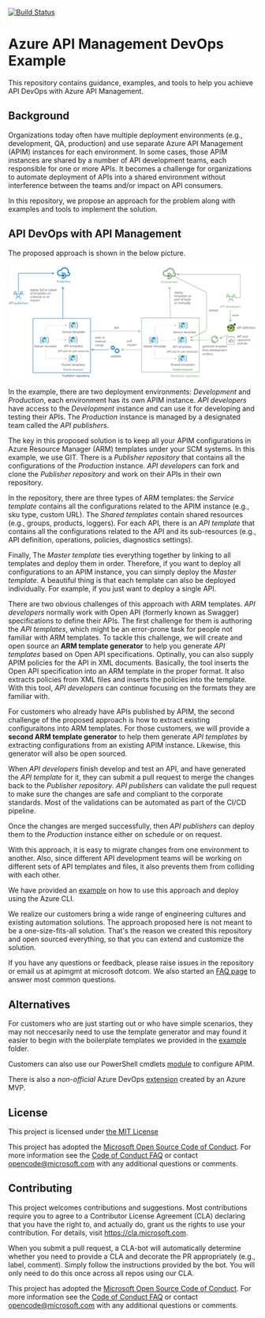 [![Build Status](https://dev.azure.com/apim-devops/ARM-template-generator/_apis/build/status/Master%20-%20Quality%20Gate?branchName=master)](https://dev.azure.com/apim-devops/ARM-template-generator/_build/latest?definitionId=1?branchName=master)

# Azure API Management DevOps Example

This repository contains guidance, examples, and tools to help you achieve API DevOps with Azure API Management.

## Background

Organizations today often have multiple deployment environments (e.g., development, QA, production) and use separate Azure API Management (APIM) instances for each environment. In some cases, those APIM instances are shared by a number of API development teams, each responsible for one or more APIs. It becomes a challenge for organizations to automate deployment of APIs into a shared environment without interference between the teams and/or impact on API consumers.

In this repository, we propose an approach for the problem along with examples and tools to implement the solution.

## API DevOps with API Management

The proposed approach is shown in the below picture.

![alt](APIM-DevOps.png)

In the example, there are two deployment environments: _Development_ and _Production_, each environment has its own APIM instance. _API developers_ have access to the _Development_ instance and can use it for developing and testing their APIs. The _Production_ instance is managed by a designated team called the _API publishers_.

The key in this proposed solution is to keep all your APIM configurations in Azure Resource Manager (ARM) templates under your SCM systems. In this example, we use GIT. There is a _Publisher repository_ that contains all the configurations of the _Production_ instance. _API developers_ can fork and clone the _Publisher repository_ and work on their APIs in their own repository.

In the repository, there are three types of ARM templates: the _Service template_ contains all the configurations related to the APIM instance (e.g., sku type, custom URL). The _Shared templates_ contain shared resources (e.g., groups, products, loggers). For each API, there is an _API template_ that contains all the configurations related to the API and its sub-resources (e.g., API definition, operations, policies, diagnostics settings). 

Finally, The _Master template_ ties everything together by linking to all templates and deploy them in order. Therefore, if you want to deploy all configurations to an APIM instance, you can simply deploy the _Master template_. A beautiful thing is that each template can also be deployed individually. For example, if you just want to deploy a single API. 

There are two obvious challenges of this approach with ARM templates. _API developers_ normally work with Open API (formerly known as Swagger) specifications to define their APIs. The first challenge for them is authoring the _API templates_, which might be an error-prone task for people not familiar with ARM templates. To tackle this challenge, we will create and open source an **ARM template generator** to help you generate _API templates_ based on Open API specifications. Optinally, you can also supply APIM policies for the API in XML documents. Basically, the tool inserts the Open API specification into an ARM template in the proper format. It also extracts policies from XML files and inserts the policies into the template. With this tool, _API developers_ can continue focusing on the formats they are familiar with.

For customers who already have APIs published by APIM, the second challenge of the proposed approach is how to extract existing configuraitons into ARM templates. For those customers, we will provide a **second ARM template generator** to help them generate _API templates_ by extracting configurations from an existing APIM instance. Likewise, this generator will also be open sourced. 

When _API developers_ finish develop and test an API, and have generated the _API template_ for it, they can submit a pull request to merge the changes back to the _Publisher repository_. _API publishers_ can validate the pull request to make sure the changes are safe and compliant to the corporate standards. Most of the validations can be automated as part of the CI/CD pipeline.

Once the changes are merged successfully, then _API publishers_ can deploy them to the _Production_ instance either on schedule or on request.

With this approach, it is easy to migrate changes from one environment to another. Also, since different API development teams will be working on different sets of API templates and files, it also prevents them from colliding with each other.

We have provided an [example](Example.md) on how to use this approach and deploy using the Azure CLI.

We realize our customers bring a wide range of engineering cultures and existing automation solutions. The approach proposed here is not meant to be a one-size-fits-all solution. That's the reason we created this repository and open sourced everything, so that you can extend and customize the solution.

If you have any questions or feedback, please raise issues in the repository or email us at apimgmt at microsoft dotcom. We also started an [FAQ page](./FAQ.md) to answer most common questions. 

## Alternatives

For customers who are just starting out or who have simple scenarios, they may not neccesarily need to use the template generator and may found it easier to begin with the boilerplate templates we provided in the [example](./example/) folder. 

Customers can also use our PowerShell cmdlets [module](https://docs.microsoft.com/powershell/module/azurerm.apimanagement/?view=azurermps-6.13.0) to configure APIM. 

There is also a *non-official* Azure DevOps [extension](https://marketplace.visualstudio.com/items?itemName=stephane-eyskens.apim) created by an Azure MVP.

## License

This project is licensed under [the MIT License](LICENSE)

This project has adopted the [Microsoft Open Source Code of Conduct](https://opensource.microsoft.com/codeofconduct/). For more information see the [Code of Conduct FAQ](https://opensource.microsoft.com/codeofconduct/faq/) or contact [opencode@microsoft.com](mailto:opencode@microsoft.com) with any additional questions or comments.

## Contributing

This project welcomes contributions and suggestions. Most contributions require you to agree to a
Contributor License Agreement (CLA) declaring that you have the right to, and actually do, grant us
the rights to use your contribution. For details, visit https://cla.microsoft.com.

When you submit a pull request, a CLA-bot will automatically determine whether you need to provide
a CLA and decorate the PR appropriately (e.g., label, comment). Simply follow the instructions
provided by the bot. You will only need to do this once across all repos using our CLA.

This project has adopted the [Microsoft Open Source Code of Conduct](https://opensource.microsoft.com/codeofconduct/).
For more information see the [Code of Conduct FAQ](https://opensource.microsoft.com/codeofconduct/faq/) or
contact [opencode@microsoft.com](mailto:opencode@microsoft.com) with any additional questions or comments.
